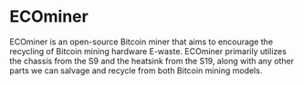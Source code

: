 # ECOminer
ECOminer is an open-source Bitcoin miner that aims to encourage the recycling of Bitcoin mining hardware E-waste. ECOminer primarily utilizes the chassis from the S9 and the heatsink from the S19, along with any other parts we can salvage and recycle from both Bitcoin mining models.
